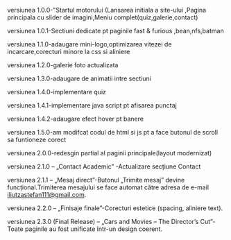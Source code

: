 versiunea 1.0.0-"Startul motorului (Lansarea initiala a site-ului ,Pagina principala cu slider de imagini,Meniu complet(quiz,galerie,contact)

versiunea 1.0.1-Sectiuni dedicate pt paginile fast & furious ,bean,nfs,batman

versiunea 1.1.0-adaugare mini-logo,optimizarea vitezei de incarcare,corecturi minore la css si aliniere

versiunea 1.2.0-galerie foto actualizata


versiunea 1.3.0-adaugare de animatii intre sectiuni

versiunea 1.4.0-implementare quiz 

versiunea 1.4.1-implementare java script pt afisarea punctaj

versiunea 1.4.2-adaugare efect hover pt banere

versiunea 1.5.0-am modifcat codul de html si js pt a face butonul de scroll sa funtioneze corect

versiunea 2.0.0-redesgin partial al paginii principale(layout modernizat)

versiunea 2.1.0 – „Contact Academic” -Actualizare secțiune Contact

versiunea 2.1.1 – „Mesaj direct”-Butonul „Trimite mesaj” devine funcțional.Trimiterea mesajului se face automat către adresa de e-mail iliutzastefan111@gmail.com.

versiunea 2.2.0 – „Finisaje finale”-Corecturi estetice (spacing, aliniere text).

versiunea 2.3.0 (Final Release) – „Cars and Movies – The Director’s Cut”-Toate paginile au fost unificate într-un design coerent.
